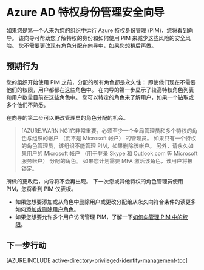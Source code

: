 <properties
   pageTitle="Azure AD 特权身份管理安全向导"
   description="第一次使用 Azure 活动目录权限标识管理扩展中，您将看到安全向导。 本文介绍使用向导的步骤。"
   services="active-directory"
   documentationCenter=""
   authors="kgremban"
   manager="femila"
   editor=""/>

<tags
   ms.service="active-directory"
   ms.devlang="na"
   ms.topic="article"
   ms.tgt_pltfrm="na"
   ms.workload="identity"
   ms.date="07/01/2016"
   ms.author="kgremban"/>

# <a name="the-azure-ad-privileged-identity-management-security-wizard"></a>Azure AD 特权身份管理安全向导

如果您是第一个人来为您的组织中运行 Azure 特权身份管理 (PIM)，您将看到向导。 该向导可帮助您了解特权的身份和如何使用 PIM 来减少这些风险的安全风险。 您不需要更改现有角色分配在向导中，如果您想稍后再做。

## <a name="what-to-expect"></a>预期行为

您的组织开始使用 PIM 之前，分配的所有角色都是永久性︰ 即使他们现在不需要他们的权限，用户都都在这些角色中。  在向导的第一步显示了较高特权角色列表和用户数量目前在这些角色中。 您可以特定的角色来了解用户，如果一个钻取或多个他们不熟悉。

在向导的第二步可以更改管理员的角色分配的机会。  

> [AZURE.WARNING]它非常重要，必须至少一个全局管理员和多个特权的角色与组织的帐户 （而不是 Microsoft 帐户） 的管理员。 如果只有一个特权的角色管理员，该组织不能管理 PIM，如果删除该帐户。
> 另外，请永久如果用户的 Microsoft 帐户 （用于登录 Skype 和 Outlook.com 等 Microsoft 服务帐户） 分配的角色。 如果您计划需要 MFA 激活该角色，该用户将被锁定。


所做的更改后，向导将不会再出现。 下一次您或其他特权的角色管理员使用 PIM，您将看到 PIM 仪表板。  

- 如果您想要添加或从角色中删除用户或更改分配给从永久向符合条件的读更多如何[添加或删除用户角色](active-directory-privileged-identity-management-how-to-add-role-to-user.md)。
- 如果您想要允许多个用户访问管理 PIM，了解一下[如何向管理 PIM 中的权限](active-directory-privileged-identity-management-how-to-give-access-to-pim.md)。



## <a name="next-steps"></a>下一步行动
[AZURE.INCLUDE [active-directory-privileged-identity-management-toc](../../includes/active-directory-privileged-identity-management-toc.md)]
